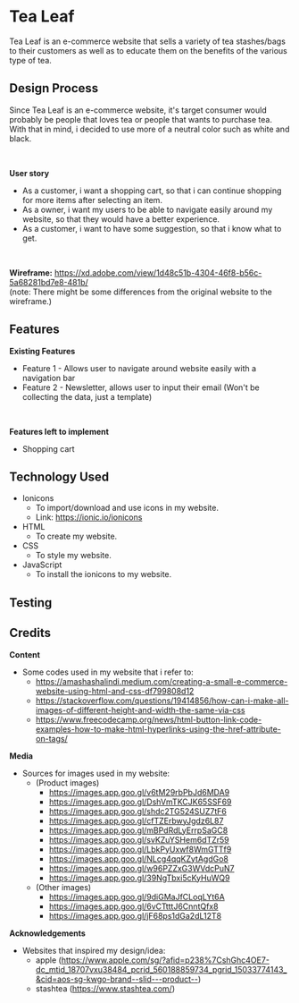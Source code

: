 # Tea Leaf
Tea Leaf is an e-commerce website that sells a variety of tea stashes/bags to their customers as well as to educate them on the benefits of the various type of tea.

## Design Process
Since Tea Leaf is an e-commerce website, it's target consumer would probably be people that loves tea or people that wants to purchase tea. With that in mind, i decided to use more of a neutral color such as white and black.

<br>

**User story** 
<br>
- As a customer, i want a shopping cart, so that i can continue shopping for more items after selecting an item.
- As a owner, i want my users to be able to navigate easily around my website, so that they would have a better experience.
- As a customer, i want to have some suggestion, so that i know what to get.

<br>

**Wireframe:**
https://xd.adobe.com/view/1d48c51b-4304-46f8-b56c-5a68281bd7e8-481b/
<br>
(note: There might be some differences from the original website to the wireframe.)

## Features
**Existing Features** <br>
- Feature 1 - Allows user to navigate around website easily with a navigation bar
- Feature 2 - Newsletter, allows user to input their email (Won't be collecting the data, just a template)


<br>

**Features left to implement** <br>
- Shopping cart

## Technology Used
* Ionicons
    * To import/download and use icons in my website.
    * Link: https://ionic.io/ionicons
* HTML
    * To create my website.
* CSS
    * To style my website.
* JavaScript
    * To install the ionicons to my website.

## Testing


## Credits
**Content**
* Some codes used in my website that i refer to:
    * https://amashashalindi.medium.com/creating-a-small-e-commerce-website-using-html-and-css-df799808d12
    * https://stackoverflow.com/questions/19414856/how-can-i-make-all-images-of-different-height-and-width-the-same-via-css
    * https://www.freecodecamp.org/news/html-button-link-code-examples-how-to-make-html-hyperlinks-using-the-href-attribute-on-tags/
    

**Media**
* Sources for images used in my website:
    * (Product images)
        * https://images.app.goo.gl/v6tM29rbPbJd6MDA9
        * https://images.app.goo.gl/DshVmTKCJK65SSF69
        * https://images.app.goo.gl/shdc2TG524SUZ7tF6
        * https://images.app.goo.gl/cfTZErbwyJgdz6L87
        * https://images.app.goo.gl/mBPdRdLyErrpSaGC8
        * https://images.app.goo.gl/svKZuYSHem6dTZr59
        * https://images.app.goo.gl/LbkPyUxwf8WmGTTf9
        * https://images.app.goo.gl/NLcg4qqKZytAgdGo8
        * https://images.app.goo.gl/w96PZZxG3WVdcPuN7
        * https://images.app.goo.gl/39NgTbxi5cKyHuWQ9
    * (Other images)
        * https://images.app.goo.gl/9diGMaJfCLoqLYt6A
        * https://images.app.goo.gl/6vCTtttJ6CnntQfx8
        * https://images.app.goo.gl/jF68ps1dGa2dL12T8

**Acknowledgements**
* Websites that inspired my design/idea:
    * apple (https://www.apple.com/sg/?afid=p238%7CshGhc4OE7-dc_mtid_18707vxu38484_pcrid_560188859734_pgrid_15033774143_&cid=aos-sg-kwgo-brand--slid---product--)
    * stashtea (https://www.stashtea.com/)



